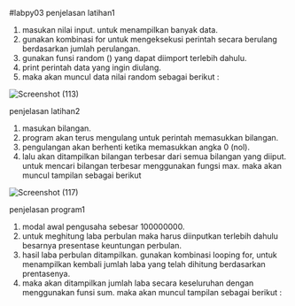 #labpy03
penjelasan latihan1
1. masukan nilai input. untuk menampilkan banyak data.
2. gunakan kombinasi for untuk mengeksekusi perintah secara berulang berdasarkan jumlah perulangan.
3. gunakan funsi random () yang dapat diimport terlebih dahulu.
4. print perintah data yang ingin diulang.
5. maka akan muncul data nilai random sebagai berikut :

![Screenshot (113)](https://user-images.githubusercontent.com/56973033/68482523-5ee4d500-026c-11ea-863e-70d5fd125e6b.png)

penjelasan latihan2

1. masukan bilangan.
2. program akan terus mengulang untuk perintah memasukkan bilangan.
3. pengulangan akan berhenti ketika memasukkan angka 0 (nol).
4. lalu akan ditampilkan bilangan terbesar dari semua bilangan yang diiput. untuk mencari bilangan terbesar menggunakan fungsi max. maka akan muncul tampilan sebagai berikut

![Screenshot (117)](https://user-images.githubusercontent.com/56973033/68483341-f4cd2f80-026d-11ea-86c7-e63ff2c606ff.png)

penjelasan program1
1. modal awal pengusaha sebesar 100000000.
2. untuk meghitung laba perbulan maka harus diinputkan terlebih dahulu besarnya presentase keuntungan perbulan.
3. hasil laba perbulan ditampilkan. gunakan kombinasi looping for, untuk menampilkan kembali jumlah laba yang telah dihitung berdasarkan    prentasenya.
4. maka akan ditampilkan jumlah laba secara keseluruhan dengan menggunakan funsi sum. maka akan muncul tampilan sebagai berikut :

